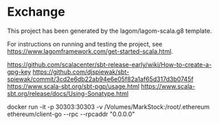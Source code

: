 # Exchange

This project has been generated by the lagom/lagom-scala.g8 template. 

For instructions on running and testing the project, see https://www.lagomframework.com/get-started-scala.html.

https://github.com/scalacenter/sbt-release-early/wiki/How-to-create-a-gpg-key
https://github.com/djspiewak/sbt-spiewak/commit/3cd2e6db22ab94e6e05f82a1af65d317d3b0745f
https://www.scala-sbt.org/sbt-pgp/usage.html
https://www.scala-sbt.org/release/docs/Using-Sonatype.html


docker run -it -p 30303:30303 -v /Volumes/MarkStock:/root/.ethereum ethereum/client-go --rpc --rpcaddr "0.0.0.0"